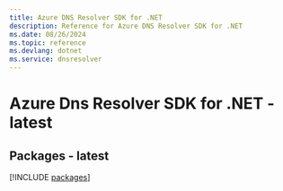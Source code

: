 ```yaml
---
title: Azure DNS Resolver SDK for .NET
description: Reference for Azure DNS Resolver SDK for .NET
ms.date: 08/26/2024
ms.topic: reference
ms.devlang: dotnet
ms.service: dnsresolver
---
```

# Azure Dns Resolver SDK for .NET - latest
## Packages - latest
[!INCLUDE [packages](dns-resolver-index.md)]